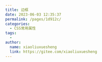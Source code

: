 ```yaml
---
title: 边框
date: 2023-06-03 12:35:37
permalink: /pages/1d912c/
categories:
  - CSS常用属性
tags:
  - 
author: 
  name: xiaoliuxuesheng
  link: https://gitee.com/xiaoliuxuesheng
---
```


